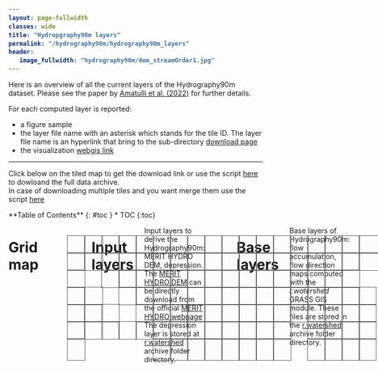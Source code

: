 ```yaml
---
layout: page-fullwidth
classes: wide
title: "Hydropgraphy90m layers"
permalink: "/hydrography90m/hydrography90m_layers"
header:
   image_fullwidth: "hydrography90m/dem_streamOrder1.jpg"
---
```


Here is an overview of all the current layers of the Hydrography90m dataset.
Please see the paper by [Amatulli et al. (2022)](https://essd.copernicus.org/preprints/essd-2022-9) for further details.  

For each computed layer is reported:
* a figure sample
* the layer file name with an asterisk which stands for the tile ID. The layer file name is an hyperlink that bring to the sub-directory [download page](https://public.igb-berlin.de/index.php/s/agciopgzXjWswF4)
* the visualization [webgis link](https://geo.igb-berlin.de/maps/351/view)

---

Click below on the tiled map to get the download link or use the script [here](/hydrography.org/hydrography90m/hydrography90m_download_script) to dowloand the full data archive.  
In case of downloading multiple tiles and you want merge them use the script [here](hydrography.org/hydrography90m/hydrography90m_mergetile_script) 

<style>
	table, th, td {border: 0px solid black; background-color: white;}

	.tileDownloadBoundsTitle {
		padding-bottom: 5px;
	}
	.mapTileDownloadContainer {
		width: 685px;
		height: 267px;
		display: block;
		position: relative;
	}
	.mapTileDownloadBaseLayer {
		position: absolute;
		left:0;
		right:0;
	}
.tile {
  width:34px;
  height:34px;
  border:1px solid #606060;
  display:block;
  position:absolute;
  background-color: rgba(128,128,128,0.01);
}

.tile:hover {
  border:2px solid red;
  z-index:2;
  background-color: rgba(128,128,128,0.01);
}

.tile.selected {
  border:1px solid red;
  opacity: 0.6;
  z-index:2;
  background-color: red;
}

#tilepaths a {
  font-family: monospace;
  font-size: 10px;
}

#tilepaths a:link {
  text-decoration: none;
}

#tilepaths a:visited {
  text-decoration: none;
}

#tilepaths a:hover {
  text-decoration: underline;
}

#tilepaths a:active {
  text-decoration: underline;
}

code {
  font-weight: bold;
}

</style>

<script src="../../pages/hydrography90m/jquery-3.6.0.js" type="text/javascript"></script>

<script>	
	function set_paths(h,v) {
		h = String("00" + h).slice(-2);
		v = String("00" + v).slice(-2);
		
		tile_code = 
		`<div>
			<p><br><b>
			&nbsp&nbsp&nbsp&nbsp&nbsp
			Tile code: h${h}v${v}</b></p>
		</div>`;
		$("#dynamic_tile_code").html(tile_code);

		depression_link =
		`<div>
			<a href="https://public.igb-berlin.de/index.php/s/agciopgzXjWswF4/download?path=%2Fr.watershed%2Fdepression_tiles20d&files=depression_h${h}v${v}.tif">
				https://public.igb-berlin.de/index.php/s/agciopgzXjWswF4/download?path=%2Fr.watershed%2Fdepression_tiles20d&files=depression_h${h}v${v}.tif</a><br>
		</div>`;
		$("#dynamic_depression_link").html(depression_link);

		flow_accumulation_link = 
		`<div>
			<a href="https://public.igb-berlin.de/index.php/s/agciopgzXjWswF4/download?path=%2Fr.watershed%2Faccumulation_tiles20d&files=accumulation_h${h}v${v}.tif">
				https://public.igb-berlin.de/index.php/s/agciopgzXjWswF4/download?path=%2Fr.watershed%2Faccumulation_tiles20d&files=accumulation_h${h}v${v}.tif</a><br>
		</div>`;
		$("#dynamic_accumulation").html(flow_accumulation_link);
		
		flow_direction_link =
		`<div>
			<a href="https://public.igb-berlin.de/index.php/s/agciopgzXjWswF4/download?path=%2Fr.watershed%2Fdirection_tiles20d&files=direction_h${h}v${v}.tif">
				https://public.igb-berlin.de/index.php/s/agciopgzXjWswF4/download?path=%2Fr.watershed%2Fdirection_tiles20d&files=direction_h${h}v${v}.tif</a><br>
		</div>`;
		$("#dynamic_direction").html(flow_direction_link);

drainage_basin_link =
		`<div>
			<a href="https://public.igb-berlin.de/index.php/s/agciopgzXjWswF4/download?path=%2Fr.watershed%2Fbasin_tiles20d&files=basin_h${h}v${v}.tif">
				https://public.igb-berlin.de/index.php/s/agciopgzXjWswF4/download?path=%2Fr.watershed%2Fbasin_tiles20d&files=basin_h${h}v${v}.tif</a><br><br>
			<a href="https://public.igb-berlin.de/index.php/s/agciopgzXjWswF4/download?path=%2Fr.watershed%2Fbasin_tiles20d&files=basin_h${h}v${v}.gpkg">
				https://public.igb-berlin.de/index.php/s/agciopgzXjWswF4/download?path=%2Fr.watershed%2Fbasin_tiles20d&files=basin_h${h}v${v}.gpkg</a><br>
		</div>`;
		$("#dynamic_basin").html(drainage_basin_link);

		stream_segment_link =
		`<div>
			<a href="https://public.igb-berlin.de/index.php/s/agciopgzXjWswF4/download?path=%2Fr.watershed%2Fsegment_tiles20d&files=segment_h${h}v${v}.tif">
				https://public.igb-berlin.de/index.php/s/agciopgzXjWswF4/download?path=%2Fr.watershed%2Fsegment_tiles20d&files=segment_h${h}v${v}.tif
				</a><br>
		</div>`;
		$("#dynamic_stream_seg").html(stream_segment_link);

		sub_catch_link =
		`<div>
			<a href="https://public.igb-berlin.de/index.php/s/agciopgzXjWswF4/download?path=%2Fr.watershed%2Fsub_catchment_tiles20d&files=sub_catchment_h${h}v${v}.tif">https://public.igb-berlin.de/index.php/s/agciopgzXjWswF4/download?path=%2Fr.watershed%2Fsub_catchment_tiles20d&files=sub_catchment_h${h}v${v}.tif</a><br><br>
			<a href="https://public.igb-berlin.de/index.php/s/agciopgzXjWswF4/download?path=%2Fr.watershed%2Fsub_catchment_tiles20d&files=sub_catchment_h${h}v${v}.gpkg">https://public.igb-berlin.de/index.php/s/agciopgzXjWswF4/download?path=%2Fr.watershed%2Fsub_catchment_tiles20d&files=sub_catchment_h${h}v${v}.gpkg</a><br>
		</div>`;
		$("#dynamic_sub_catch").html(sub_catch_link);
	
		outlet_link =
		`<div>
			<a href="https://public.igb-berlin.de/index.php/s/agciopgzXjWswF4/download?path=%2Fr.watershed%2Foutlet_tiles20d&files=outlet_h${h}v${v}.tif">
				https://public.igb-berlin.de/index.php/s/agciopgzXjWswF4/download?path=%2Fr.watershed%2Foutlet_tiles20d&files=outlet_h${h}v${v}.tif</a><br><br>
			<a href="https://public.igb-berlin.de/index.php/s/agciopgzXjWswF4/download?path=%2Fr.watershed%2Foutlet_tiles20d&files=outlet_h${h}v${v}.gpkg">
				https://public.igb-berlin.de/index.php/s/agciopgzXjWswF4/download?path=%2Fr.watershed%2Foutlet_tiles20d&files=outlet_h${h}v${v}.gpkg</a><br>
		</div>`;
		$("#dynamic_outlet").html(outlet_link);

		slope_curv_max_dw_cel_link =
		`<div>
			<a href="https://public.igb-berlin.de/index.php/s/agciopgzXjWswF4/download?path=%2Fr.stream.slope%2Fslope_curv_max_dw_cel_tiles20d&files=slope_curv_max_dw_cel_h${h}v${v}.tif">
				https://public.igb-berlin.de/index.php/s/agciopgzXjWswF4/download?path=%2Fr.stream.slope%2Fslope_curv_max_dw_cel_tiles20d&files=slope_curv_max_dw_cel_h${h}v${v}.tif</a><br>
		</div>`;
		$("#dynamic_slope_curv_max_dw_cel").html(slope_curv_max_dw_cel_link);

		slope_curv_min_dw_cel_link =
		`<div>
			<a href="https://public.igb-berlin.de/index.php/s/agciopgzXjWswF4/download?path=%2Fr.stream.slope%2Fslope_curv_min_dw_cel_tiles20d&files=slope_curv_min_dw_cel_h${h}v${v}.tif">
				https://public.igb-berlin.de/index.php/s/agciopgzXjWswF4/download?path=%2Fr.stream.slope%2Fslope_curv_min_dw_cel_tiles20d&files=slope_curv_min_dw_cel_h${h}v${v}.tif</a><br>
		</div>`;
		$("#dynamic_slope_curv_min_dw_cel_link").html(slope_curv_min_dw_cel_link);

		slope_elv_dw_cel_link =
		`<div>
			<a href="https://public.igb-berlin.de/index.php/s/agciopgzXjWswF4/download?path=%2Fr.stream.slope%2Fslope_elv_dw_cel_tiles20d&files=slope_elv_dw_cel_h${h}v${v}.tif">
				https://public.igb-berlin.de/index.php/s/agciopgzXjWswF4/download?path=%2Fr.stream.slope%2Fslope_elv_dw_cel_tiles20d&files=slope_elv_dw_cel_h${h}v${v}.tif</a><br>
		</div>`;
		$("#dynamic_slope_elv_dw_cel_link").html(slope_elv_dw_cel_link);

		slope_grad_dw_cel_link =
		`<div>
			<a href="https://public.igb-berlin.de/index.php/s/agciopgzXjWswF4/download?path=%2Fr.stream.slope%2Fslope_grad_dw_cel_tiles20d&files=slope_grad_dw_cel_h${h}v${v}.tif">
				https://public.igb-berlin.de/index.php/s/agciopgzXjWswF4/download?path=%2Fr.stream.slope%2Fslope_grad_dw_cel_tiles20d&files=slope_grad_dw_cel_h${h}v${v}.tif</a><br>
		</div>`;
		$("#dynamic_slope_grad_dw_cel_link").html(slope_grad_dw_cel_link);

    	stream_dist_up_near_link =
		`<div>
			<a href="https://public.igb-berlin.de/index.php/s/agciopgzXjWswF4/download?path=%2Fr.stream.distance%2Fstream_dist_up_near_tiles20d&files=stream_dist_up_near_h${h}v${v}.tif">
				https://public.igb-berlin.de/index.php/s/agciopgzXjWswF4/download?path=%2Fr.stream.distance%2Fstream_dist_up_near_tiles20d&files=stream_dist_up_near_h${h}v${v}.tif</a><br>
		</div>`;
		$("#dynamic_stream_dist_up_near_link").html(stream_dist_up_near_link);

stream_dist_up_farth_link =
		`<div>
			<a href="https://public.igb-berlin.de/index.php/s/agciopgzXjWswF4/download?path=%2Fr.stream.distance%2Fstream_dist_up_farth_tiles20d&files=stream_dist_up_farth_h${h}v${v}.tif">
				https://public.igb-berlin.de/index.php/s/agciopgzXjWswF4/download?path=%2Fr.stream.distance%2Fstream_dist_up_farth_tiles20d&files=stream_dist_up_farth_h${h}v${v}.tif</a><br>
		</div>`;
		$("#dynamic_stream_dist_up_farth_link").html(stream_dist_up_farth_link);

stream_dist_dw_near_link = 
		`<div>
			<a href="https://public.igb-berlin.de/index.php/s/agciopgzXjWswF4/download?path=%2Fr.stream.distance%2Fstream_dist_dw_near_tiles20d&files=stream_dist_dw_near_h${h}v${v}.tif">
				https://public.igb-berlin.de/index.php/s/agciopgzXjWswF4/download?path=%2Fr.stream.distance%2Fstream_dist_dw_near_tiles20d&files=stream_dist_dw_near_h${h}v${v}.tif</a><br>
		</div>`;
		$("#dynamic_stream_dist_dw_near_link").html(stream_dist_dw_near_link);


outlet_dist_dw_basin_link = 
		`<div>
			<a href="https://public.igb-berlin.de/index.php/s/agciopgzXjWswF4/download?path=%2Fr.stream.distance%2Foutlet_dist_dw_basin_tiles20d&files=outlet_dist_dw_basin_h${h}v${v}.tif">
				https://public.igb-berlin.de/index.php/s/agciopgzXjWswF4/download?path=%2Fr.stream.distance%2Foutlet_dist_dw_basin_tiles20d&files=outlet_dist_dw_basin_h${h}v${v}.tif</a><br>
		</div>`;
		$("#dynamic_outlet_dist_dw_basin_link").html(outlet_dist_dw_basin_link);

		outlet_dist_dw_scatch_link = 
		`<div>
			<a href="https://public.igb-berlin.de/index.php/s/agciopgzXjWswF4/download?path=%2Fr.stream.distance%2Foutlet_dist_dw_scatch_tiles20d&files=outlet_dist_dw_scatch_h${h}v${v}.tif">
				https://public.igb-berlin.de/index.php/s/agciopgzXjWswF4/download?path=%2Fr.stream.distance%2Foutlet_dist_dw_scatch_tiles20d&files=outlet_dist_dw_scatch_h${h}v${v}.tif</a><br>
		</div>`;
		$("#dynamic_outlet_dist_dw_scatch_link").html(outlet_dist_dw_scatch_link);

		stream_dist_proximity_link = 
		`<div>
			<a href="https://public.igb-berlin.de/index.php/s/agciopgzXjWswF4/download?path=%2Fr.stream.distance%2Fstream_dist_proximity_tiles20d&files=stream_dist_proximity_h${h}v${v}.tif">
				https://public.igb-berlin.de/index.php/s/agciopgzXjWswF4/download?path=%2Fr.stream.distance%2Fstream_dist_proximity_tiles20d&files=stream_dist_proximity_h${h}v${v}.tif</a><br>
		</div>`;
		$("#dynamic_stream_dist_proximity_link").html(stream_dist_proximity_link);

		stream_diff_up_near_link = 
		`<div>
			<a href="https://public.igb-berlin.de/index.php/s/agciopgzXjWswF4/download?path=%2Fr.stream.distance%2Fstream_diff_up_near_tiles20d&files=stream_diff_up_near_h${h}v${v}.tif">
				https://public.igb-berlin.de/index.php/s/agciopgzXjWswF4/download?path=%2Fr.stream.distance%2Fstream_diff_up_near_tiles20d&files=stream_diff_up_near_h${h}v${v}.tif</a><br>
		</div>`;
		$("#dynamic_stream_diff_up_near_link").html(stream_diff_up_near_link);

		stream_diff_up_farth_link = 
		`<div>
			<a href="https://public.igb-berlin.de/index.php/s/agciopgzXjWswF4/download?path=%2Fr.stream.distance%2Fstream_diff_up_farth_tiles20d&files=stream_diff_up_farth_h${h}v${v}.tif">
				https://public.igb-berlin.de/index.php/s/agciopgzXjWswF4/download?path=%2Fr.stream.distance%2Fstream_diff_up_farth_tiles20d&files=stream_diff_up_farth_h${h}v${v}.tif</a><br>
		</div>`;
		$("#dynamic_stream_diff_up_farth_link").html(stream_diff_up_farth_link);

		stream_diff_dw_near_link = 
		`<div>
			<a href="https://public.igb-berlin.de/index.php/s/agciopgzXjWswF4/download?path=%2Fr.stream.distance%2Fstream_diff_dw_near_tiles20d&files=stream_diff_dw_near_h${h}v${v}.tif">
				https://public.igb-berlin.de/index.php/s/agciopgzXjWswF4/download?path=%2Fr.stream.distance%2Fstream_diff_dw_near_tiles20d&files=stream_diff_dw_near_h${h}v${v}.tif</a><br>
		</div>`;
		$("#dynamic_stream_diff_dw_near_link").html(stream_diff_dw_near_link);

		outlet_diff_dw_basin_link = 
		`<div>
			<a href="https://public.igb-berlin.de/index.php/s/agciopgzXjWswF4/download?path=%2Fr.stream.distance%2Foutlet_diff_dw_basin_tiles20d&files=outlet_diff_dw_basin_h${h}v${v}.tif">
				https://public.igb-berlin.de/index.php/s/agciopgzXjWswF4/download?path=%2Fr.stream.distance%2Foutlet_diff_dw_basin_tiles20d&files=outlet_diff_dw_basin_h${h}v${v}.tif</a><br>
		</div>`;
		$("#dynamic_outlet_diff_dw_basin_link").html(outlet_diff_dw_basin_link);

		outlet_diff_dw_scatch_link = 
		`<div>
			<a href="https://public.igb-berlin.de/index.php/s/agciopgzXjWswF4/download?path=%2Fr.stream.distance%2Foutlet_diff_dw_scatch_tiles20d&files=outlet_diff_dw_scatch_h${h}v${v}.tif">
				https://public.igb-berlin.de/index.php/s/agciopgzXjWswF4/download?path=%2Fr.stream.distance%2Foutlet_diff_dw_scatch_tiles20d&files=outlet_diff_dw_scatch_h${h}v${v}.tif</a><br>
		</div>`;
		$("#dynamic_outlet_diff_dw_scatch_link").html(outlet_diff_dw_scatch_link);

		channel_grad_dw_seg_link = 
		`<div>
			<a href="https://public.igb-berlin.de/index.php/s/agciopgzXjWswF4/download?path=%2Fr.stream.channel%2Fchannel_grad_dw_seg_tiles20d&files=channel_grad_dw_seg_h${h}v${v}.tif">
				https://public.igb-berlin.de/index.php/s/agciopgzXjWswF4/download?path=%2Fr.stream.channel%2Fchannel_grad_dw_seg_tiles20d&files=channel_grad_dw_seg_h${h}v${v}.tif</a><br>
		</div>`;
		$("#dynamic_channel_grad_dw_seg_link").html(channel_grad_dw_seg_link);

		channel_grad_up_seg_link = 
		`<div>
			<a href="https://public.igb-berlin.de/index.php/s/agciopgzXjWswF4/download?path=%2Fr.stream.channel%2Fchannel_grad_up_seg_tiles20d&files=channel_grad_up_seg_h${h}v${v}.tif">
				https://public.igb-berlin.de/index.php/s/agciopgzXjWswF4/download?path=%2Fr.stream.channel%2Fchannel_grad_up_seg_tiles20d&files=channel_grad_up_seg_h${h}v${v}.tif</a><br>
		</div>`;
		$("#dynamic_channel_grad_up_seg_link").html(channel_grad_up_seg_link);

		channel_grad_up_cel_link = 
		`<div>
			<a href="https://public.igb-berlin.de/index.php/s/agciopgzXjWswF4/download?path=%2Fr.stream.channel%2Fchannel_grad_up_cel_tiles20d&files=channel_grad_up_cel_h00v00.tif">
				https://public.igb-berlin.de/index.php/s/agciopgzXjWswF4/download?path=%2Fr.stream.channel%2Fchannel_grad_up_cel_tiles20d&files=channel_grad_up_cel_h${h}v${v}.tif</a><br>
		</div>`;
		$("#dynamic_channel_grad_up_cel_link").html(channel_grad_up_cel_link);

		channel_curv_cel_link = 
		`<div>
			<a href="https://public.igb-berlin.de/index.php/s/agciopgzXjWswF4/download?path=%2Fr.stream.channel%2Fchannel_curv_cel_tiles20d&files=channel_curv_cel_h${h}v${v}.tif">
				https://public.igb-berlin.de/index.php/s/agciopgzXjWswF4/download?path=%2Fr.stream.channel%2Fchannel_curv_cel_tiles20d&files=channel_curv_cel_h${h}v${v}.tif</a><br>
		</div>`;
		$("#dynamic_channel_curv_cel_link").html(channel_curv_cel_link);

		channel_elv_dw_seg_link = 
		`<div>
			<a href="https://public.igb-berlin.de/index.php/s/agciopgzXjWswF4/download?path=%2Fr.stream.channel%2Fchannel_elv_dw_seg_tiles20d&files=channel_elv_dw_seg_h${h}v${v}.tif">
				https://public.igb-berlin.de/index.php/s/agciopgzXjWswF4/download?path=%2Fr.stream.channel%2Fchannel_elv_dw_seg_tiles20d&files=channel_elv_dw_seg_h${h}v${v}.tif</a><br>
		</div>`;
		$("#dynamic_channel_elv_dw_seg_link").html(channel_elv_dw_seg_link);

		channel_elv_up_seg_link = 
		`<div>
			<a href="https://public.igb-berlin.de/index.php/s/agciopgzXjWswF4/download?path=%2Fr.stream.channel%2Fchannel_elv_up_seg_tiles20d&files=channel_elv_up_seg_h${h}v${v}.tif">
				https://public.igb-berlin.de/index.php/s/agciopgzXjWswF4/download?path=%2Fr.stream.channel%2Fchannel_elv_up_seg_tiles20d&files=channel_elv_up_seg_h${h}v${v}.tif</a><br>
		</div>`;
		$("#dynamic_channel_elv_up_seg_link").html(channel_elv_up_seg_link);

		channel_elv_up_cel_link = 
		`<div>
			<a href="https://public.igb-berlin.de/index.php/s/agciopgzXjWswF4/download?path=%2Fr.stream.channel%2Fchannel_elv_up_cel_tiles20d&files=channel_elv_up_cel_h${h}v${v}.tif">
				https://public.igb-berlin.de/index.php/s/agciopgzXjWswF4/download?path=%2Fr.stream.channel%2Fchannel_elv_up_cel_tiles20d&files=channel_elv_up_cel_h${h}v${v}.tif</a><br>
		</div>`;
		$("#dynamic_channel_elv_up_cel_link").html(channel_elv_up_cel_link);

		channel_elv_dw_cel_link = 
		`<div>
			<a href="https://public.igb-berlin.de/index.php/s/agciopgzXjWswF4/download?path=%2Fr.stream.channel%2Fchannel_elv_dw_cel_tiles20d&files=channel_elv_dw_cel_h${h}v${v}.tif">
				https://public.igb-berlin.de/index.php/s/agciopgzXjWswF4/download?path=%2Fr.stream.channel%2Fchannel_elv_dw_cel_tiles20d&files=channel_elv_dw_cel_h${h}v${v}.tif</a><br>
		</div>`;
		$("#dynamic_channel_elv_dw_cel_link").html(channel_elv_dw_cel_link);

		channel_dist_dw_seg_link = 
		`<div>
			<a href="https://public.igb-berlin.de/index.php/s/agciopgzXjWswF4/download?path=%2Fr.stream.channel%2Fchannel_dist_dw_seg_tiles20d&files=channel_dist_dw_seg_h${h}v${v}.tif">
				https://public.igb-berlin.de/index.php/s/agciopgzXjWswF4/download?path=%2Fr.stream.channel%2Fchannel_dist_dw_seg_tiles20d&files=channel_dist_dw_seg_h${h}v${v}.tif</a><br>
		</div>`;
		$("#dynamic_channel_dist_dw_seg_link").html(channel_dist_dw_seg_link);

		channel_dist_up_seg_link = 
		`<div>
			<a href="https://public.igb-berlin.de/index.php/s/agciopgzXjWswF4/download?path=%2Fr.stream.channel%2Fchannel_dist_up_seg_tiles20d&files=channel_dist_up_seg_h${h}v${v}.tif">
				https://public.igb-berlin.de/index.php/s/agciopgzXjWswF4/download?path=%2Fr.stream.channel%2Fchannel_dist_up_seg_tiles20d&files=channel_dist_up_seg_h${h}v${v}.tif</a><br>
		</div>`;
		$("#dynamic_channel_dist_up_seg_link").html(channel_dist_up_seg_link);

		channel_dist_up_cel_link = 
		`<div>
			<a href="https://public.igb-berlin.de/index.php/s/agciopgzXjWswF4/download?path=%2Fr.stream.channel%2Fchannel_dist_up_cel_tiles20d&files=channel_dist_up_cel_h${h}v${v}.tif">
				https://public.igb-berlin.de/index.php/s/agciopgzXjWswF4/download?path=%2Fr.stream.channel%2Fchannel_dist_up_cel_tiles20d&files=channel_dist_up_cel_h${h}v${v}.tif</a><br>
		</div>`;
		$("#dynamic_channel_dist_up_cel_link").html(channel_dist_up_cel_link);

		order_strahler_link = 
		`<div>
			<a href="https://public.igb-berlin.de/index.php/s/agciopgzXjWswF4/download?path=%2Fr.stream.order%2Forder_strahler_tiles20d&files=order_strahler_h${h}v${v}.tif">
				https://public.igb-berlin.de/index.php/s/agciopgzXjWswF4/download?path=%2Fr.stream.order%2Forder_strahler_tiles20d&files=order_strahler_h${h}v${v}.tif</a><br>
		</div>`;
		$("#dynamic_order_strahler_link").html(order_strahler_link);

		order_shreve_link = 
		`<div>
			<a href="https://public.igb-berlin.de/index.php/s/agciopgzXjWswF4/download?path=%2Fr.stream.order%2Forder_shreve_tiles20d&files=order_shreve_h${h}v${v}.tif">
				https://public.igb-berlin.de/index.php/s/agciopgzXjWswF4/download?path=%2Fr.stream.order%2Forder_shreve_tiles20d&files=order_shreve_h${h}v${v}.tif</a><br>
		</div>`;
		$("#dynamic_order_shreve_link").html(order_shreve_link);

		order_horton_link = 
		`<div>
			<a href="https://public.igb-berlin.de/index.php/s/agciopgzXjWswF4/download?path=%2Fr.stream.order%2Forder_horton_tiles20d&files=order_horton_h${h}v${v}.tif">
				https://public.igb-berlin.de/index.php/s/agciopgzXjWswF4/download?path=%2Fr.stream.order%2Forder_horton_tiles20d&files=order_horton_h${h}v${v}.tif</a><br>
		</div>`;
		$("#dynamic_order_horton_link").html(order_horton_link);

		order_hack_link = 
		`<div>
			<a href="https://public.igb-berlin.de/index.php/s/agciopgzXjWswF4/download?path=%2Fr.stream.order%2Forder_hack_tiles20d&files=order_hack_h${h}v${v}.tif">
				https://public.igb-berlin.de/index.php/s/agciopgzXjWswF4/download?path=%2Fr.stream.order%2Forder_hack_tiles20d&files=order_hack_h${h}v${v}.tif</a><br>
		</div>`;
		$("#dynamic_order_hack_link").html(order_hack_link);

		order_topo_link = 
		`<div>
			<a href="https://public.igb-berlin.de/index.php/s/agciopgzXjWswF4/download?path=%2Fr.stream.order%2Forder_topo_tiles20d&files=order_topo_h${h}v${v}.tif">
				https://public.igb-berlin.de/index.php/s/agciopgzXjWswF4/download?path=%2Fr.stream.order%2Forder_topo_tiles20d&files=order_topo_h${h}v${v}.tif</a><br>
		</div>`;
		$("#dynamic_order_topo_link").html(order_topo_link);

		order_vect_point_link = 
		`<div>
			<a href="https://public.igb-berlin.de/index.php/s/agciopgzXjWswF4/download?path=%2Fr.stream.order%2Forder_vect_tiles20d&files=order_vect_h${h}v${v}.gpkg">
				https://public.igb-berlin.de/index.php/s/agciopgzXjWswF4/download?path=%2Fr.stream.order%2Forder_vect_tiles20d&files=order_vect_h${h}v${v}.gpkg</a><br><br>
			<a href="https://public.igb-berlin.de/index.php/s/agciopgzXjWswF4/download?path=%2Fr.stream.order%2Forder_vect_tiles20d&files=order_vect_h${h}v${v}.gpkg">
				https://public.igb-berlin.de/index.php/s/agciopgzXjWswF4/download?path=%2Fr.stream.order%2Forder_vect_tiles20d&files=order_vect_h${h}v${v}.gpkg</a><br>
		</div>`;
		$("#dynamic_order_vect_point_link").html(order_vect_point_link);

		spi_link = 
		`<div>
			<a href="https://public.igb-berlin.de/index.php/s/agciopgzXjWswF4/download?path=%2Fflow.index%2Fspi_tiles20d&files=spi_h${h}v${v}.tif">
				https://public.igb-berlin.de/index.php/s/agciopgzXjWswF4/download?path=%2Fflow.index%2Fspi_tiles20d&files=spi_h${h}v${v}.tif</a><br>
		</div>`;
		$("#dynamic_spi_link").html(spi_link);

		sti_link = 
		`<div>
			<a href="https://public.igb-berlin.de/index.php/s/agciopgzXjWswF4/download?path=%2Fflow.index%2Fsti_tiles20d&files=sti_h${h}v${v}.tif">
				https://public.igb-berlin.de/index.php/s/agciopgzXjWswF4/download?path=%2Fflow.index%2Fsti_tiles20d&files=sti_h${h}v${v}.tif</a><br>
		</div>`;
		$("#dynamic_sti_link").html(sti_link);

		cti_link = 
		`<div>
			<a href="https://public.igb-berlin.de/index.php/s/agciopgzXjWswF4/download?path=%2Fflow.index%2Fcti_tiles20d&files=cti_h${h}v${v}.tif">
				https://public.igb-berlin.de/index.php/s/agciopgzXjWswF4/download?path=%2Fflow.index%2Fcti_tiles20d&files=cti_h${h}v${v}.tif</a><br>
		</div>`;
		$("#dynamic_cti_link").html(cti_link);


	};

	$(function() {
		$(".tile").on("click", function() {
			$(".tile").removeClass("selected");
			$(this).addClass("selected");
		});
	});
</script>


<div class="row">
<div class="medium-4 medium-push-9 columns" markdown="1">
<div class="panel radius" markdown="1">
**Table of Contents**
{: #toc }
*  TOC
{:toc}
</div>
</div><!-- /.medium-4.columns -->

<div class="medium-8 medium-pull-4 columns" markdown="1">


# Grid map

<div class="mapTileDownloadContainer">
	<div class="mapTileDownloadBaseLayer"><img width="750" height="300" src="../../images/hydrography90m/basins_noTiles.png" /></div>
	<!-- Row 0 -->
	<div class="tile" style="left:36px;top:32px" title="h00v00" onclick="set_paths(00,00)"></div>
	<div class="tile" style="left:70px;top:32px;width:35px" title="h02v00" onclick="set_paths(02,00)"></div>
	<div class="tile" style="left:104px;top:32px" title="h04v00" onclick="set_paths(04,00)"></div>
	<div class="tile" style="left:138px;top:32px" title="h06v00" onclick="set_paths(06,00)"></div>
	<div class="tile" style="left:172px;top:32px" title="h08v00" onclick="set_paths(08,00)"></div>
	<div class="tile" style="left:206px;top:32px" title="h10v00" onclick="set_paths(10,00)"></div>
	<div class="tile" style="left:240px;top:32px" title="h12v00" onclick="set_paths(12,00)"></div>	
	<div class="tile" style="left:274px;top:32px" title="h14v00" onclick="set_paths(14,00)"></div>	
	<div class="tile" style="left:308px;top:32px" title="h16v00" onclick="set_paths(16,00)"></div>
	<div class="tile" style="left:342px;top:32px" title="h18v00" onclick="set_paths(18,00)"></div>
	<div class="tile" style="left:376px;top:32px" title="h20v00" onclick="set_paths(20,00)"></div>
	<div class="tile" style="left:410px;top:32px" title="h22v00" onclick="set_paths(22,00)"></div>
	<div class="tile" style="left:444px;top:32px" title="h24v00" onclick="set_paths(24,00)"></div>
	<div class="tile" style="left:478px;top:32px" title="h26v00" onclick="set_paths(26,00)"></div>
	<div class="tile" style="left:512px;top:32px" title="h28v00" onclick="set_paths(28,00)"></div>
	<div class="tile" style="left:546px;top:32px" title="h30v00" onclick="set_paths(30,00)"></div>
	<div class="tile" style="left:580px;top:32px" title="h32v00" onclick="set_paths(32,00)"></div>
	<div class="tile" style="left:614px;top:32px;width:49px" title="h34v00" onclick="set_paths(34,00)"></div>
	<!-- Row 1 -->
	<div class="tile" style="left:36px;top:66px" title="h00v02" onclick="set_paths(00,02)"></div>
	<div class="tile" style="left:70px;top:66px;width:35px" title="h02v02" onclick="set_paths(02,02)"></div>
	<div class="tile" style="left:104px;top:66px" title="h04v02" onclick="set_paths(04,02)"></div>
	<div class="tile" style="left:138px;top:66px" title="h06v02" onclick="set_paths(06,02)"></div>
	<div class="tile" style="left:172px;top:66px" title="h08v02" onclick="set_paths(08,02)"></div>
	<div class="tile" style="left:206px;top:66px" title="h10v02" onclick="set_paths(10,02)"></div>
	<div class="tile" style="left:240px;top:66px" title="h12v02" onclick="set_paths(12,02)"></div>	
	<div class="tile" style="left:274px;top:66px" title="h14v02" onclick="set_paths(14,02)"></div>	
	<div class="tile" style="left:308px;top:66px" title="h16v02" onclick="set_paths(16,02)"></div>
	<div class="tile" style="left:342px;top:66px" title="h18v02" onclick="set_paths(18,02)"></div>
	<div class="tile" style="left:376px;top:66px" title="h20v02" onclick="set_paths(20,02)"></div>
	<div class="tile" style="left:410px;top:66px" title="h22v02" onclick="set_paths(22,02)"></div>
	<div class="tile" style="left:444px;top:66px" title="h24v02" onclick="set_paths(24,02)"></div>
	<div class="tile" style="left:478px;top:66px" title="h26v02" onclick="set_paths(26,02)"></div>
	<div class="tile" style="left:512px;top:66px" title="h28v02" onclick="set_paths(28,02)"></div>
	<div class="tile" style="left:546px;top:66px" title="h30v02" onclick="set_paths(30,02)"></div>
	<div class="tile" style="left:580px;top:66px" title="h32v02" onclick="set_paths(32,02)"></div>
	<div class="tile" style="left:614px;top:66px;width:49px" title="h34v02" onclick="set_paths(34,02)"></div>
	<!-- Row 2 -->
	<div class="tile" style="left:36px;top:100px" title="h00v04" onclick="set_paths(00,04)"></div>
	<div class="tile" style="left:104px;top:100px" title="h04v04" onclick="set_paths(04,04)"></div>
	<div class="tile" style="left:138px;top:100px" title="h06v04" onclick="set_paths(06,04)"></div>
	<div class="tile" style="left:172px;top:100px" title="h08v04" onclick="set_paths(08,04)"></div>
	<div class="tile" style="left:206px;top:100px" title="h10v04" onclick="set_paths(10,04)"></div>
	<div class="tile" style="left:240px;top:100px" title="h12v04" onclick="set_paths(12,04)"></div>	
	<div class="tile" style="left:274px;top:100px" title="h14v04" onclick="set_paths(14,04)"></div>	
	<div class="tile" style="left:308px;top:100px" title="h16v04" onclick="set_paths(16,04)"></div>
	<div class="tile" style="left:342px;top:100px" title="h18v04" onclick="set_paths(18,04)"></div>
	<div class="tile" style="left:376px;top:100px" title="h20v04" onclick="set_paths(20,04)"></div>
	<div class="tile" style="left:410px;top:100px" title="h22v04" onclick="set_paths(22,04)"></div>
	<div class="tile" style="left:444px;top:100px" title="h24v04" onclick="set_paths(24,04)"></div>
	<div class="tile" style="left:478px;top:100px" title="h26v04" onclick="set_paths(26,04)"></div>
	<div class="tile" style="left:512px;top:100px" title="h28v04" onclick="set_paths(28,04)"></div>
	<div class="tile" style="left:546px;top:100px" title="h30v04E" onclick="set_paths(30,04)"></div>
	<div class="tile" style="left:580px;top:100px" title="h32v04" onclick="set_paths(32,04)"></div>
	<!-- Row 3 -->
	<div class="tile" style="left:36px;top:134px" title="h00v06" onclick="set_paths(00,06)"></div>
	<div class="tile" style="left:70px;top:134px;width:35px" title="h02v06" onclick="set_paths(02,06)"></div>
	<div class="tile" style="left:138px;top:134px" title="h06v06" onclick="set_paths(06,06)"></div>
	<div class="tile" style="left:172px;top:134px" title="h08v06" onclick="set_paths(08,06)"></div>
	<div class="tile" style="left:206px;top:134px" title="h10v06" onclick="set_paths(10,06)"></div>
	<div class="tile" style="left:240px;top:134px" title="h12v06" onclick="set_paths(12,06)"></div>	
	<div class="tile" style="left:274px;top:134px" title="h14v06" onclick="set_paths(14,06)"></div>	
	<div class="tile" style="left:308px;top:134px" title="h16v06" onclick="set_paths(16,06)"></div>
	<div class="tile" style="left:342px;top:134px" title="h18v06" onclick="set_paths(18,06)"></div>
	<div class="tile" style="left:376px;top:134px" title="h20v06" onclick="set_paths(20,06)"></div>
	<div class="tile" style="left:410px;top:134px" title="h22v06" onclick="set_paths(22,06)"></div>
	<div class="tile" style="left:444px;top:134px" title="h24v06" onclick="set_paths(24,06)"></div>
	<div class="tile" style="left:478px;top:134px" title="h26v06" onclick="set_paths(26,06)"></div>
	<div class="tile" style="left:512px;top:134px" title="h28v06" onclick="set_paths(28,06)"></div>
	<div class="tile" style="left:546px;top:134px" title="h30v06" onclick="set_paths(30,06)"></div>
	<div class="tile" style="left:580px;top:134px" title="h32v06" onclick="set_paths(32,06)"></div>
	<div class="tile" style="left:614px;top:134px;width:33px" title="h34v06" onclick="set_paths(34,06)"></div>
	<!-- Row 4 -->
	<div class="tile" style="left:36px;top:168px" title="h00v08" onclick="set_paths(00,08)"></div>
	<div class="tile" style="left:70px;top:168px;width:35px" title="h02v08" onclick="set_paths(02,08)"></div>
	<div class="tile" style="left:104px;top:168px" title="h04v08" onclick="set_paths(04,08)"></div>
	<div class="tile" style="left:172px;top:168px" title="h08v08" onclick="set_paths(08,08)"></div>
	<div class="tile" style="left:206px;top:168px" title="h10v08" onclick="set_paths(10,08)"></div>
	<div class="tile" style="left:240px;top:168px" title="h12v08" onclick="set_paths(12,08)"></div>	
	<div class="tile" style="left:274px;top:168px" title="h14v08" onclick="set_paths(14,08)"></div>	
	<div class="tile" style="left:308px;top:168px" title="h16v08" onclick="set_paths(16,08)"></div>
	<div class="tile" style="left:342px;top:168px" title="h18v08" onclick="set_paths(18,08)"></div>
	<div class="tile" style="left:376px;top:168px" title="h20v08" onclick="set_paths(20,08)"></div>
	<div class="tile" style="left:410px;top:168px" title="h22v08" onclick="set_paths(22,08)"></div>
	<div class="tile" style="left:444px;top:168px" title="h24v08" onclick="set_paths(24,08)"></div>
	<div class="tile" style="left:478px;top:168px" title="h26v08" onclick="set_paths(26,08)"></div>
	<div class="tile" style="left:512px;top:168px" title="h28v08" onclick="set_paths(28,08)"></div>
	<div class="tile" style="left:546px;top:168px" title="h30v08" onclick="set_paths(30,08)"></div>
	<div class="tile" style="left:580px;top:168px" title="h32v08" onclick="set_paths(32,08)"></div>
	<div class="tile" style="left:614px;top:168px;width:33px" title="h34v08" onclick="set_paths(34,08)"></div>
	<!-- Row 5 -->
	<div class="tile" style="left:36px;top:202px" title="h00v10" onclick="set_paths(00,10)"></div>
	<div class="tile" style="left:70px;top:202px;width:35px" title="h02v10" onclick="set_paths(02,10)"></div>
	<div class="tile" style="left:104px;top:202px" title="h04v10" onclick="set_paths(04,10)"></div>
	<div class="tile" style="left:138px;top:202px" title="h06v10" onclick="set_paths(06,10)"></div>
	<div class="tile" style="left:172px;top:202px" title="h08v10" onclick="set_paths(08,10)"></div>
	<div class="tile" style="left:206px;top:202px" title="h10v10" onclick="set_paths(10,10)"></div>
	<div class="tile" style="left:240px;top:202px" title="h12v10" onclick="set_paths(12,10)"></div>	
	<div class="tile" style="left:274px;top:202px" title="h14v10" onclick="set_paths(14,10)"></div>	
	<div class="tile" style="left:308px;top:202px" title="h16v10" onclick="set_paths(16,10)"></div>
	<div class="tile" style="left:342px;top:202px" title="h18v10" onclick="set_paths(18,10)"></div>
	<div class="tile" style="left:376px;top:202px" title="h20v10" onclick="set_paths(20,10)"></div>
	<div class="tile" style="left:410px;top:202px" title="h22v10" onclick="set_paths(22,10)"></div>
	<div class="tile" style="left:444px;top:202px" title="h24v10" onclick="set_paths(24,10)"></div>
	<div class="tile" style="left:512px;top:202px" title="h28v10" onclick="set_paths(28,10)"></div>
	<div class="tile" style="left:546px;top:202px" title="h30v10" onclick="set_paths(30,10)"></div>
	<div class="tile" style="left:580px;top:202px" title="h32v10" onclick="set_paths(32,10)"></div>
	<div class="tile" style="left:614px;top:202px;width:33px" title="h34v10" onclick="set_paths(34,10)"></div>
	<!-- Row 6 -->
	<div class="tile" style="left:36px;top:236px;height:42px" title="h00v12" onclick="set_paths(00,12)"></div>
	<div class="tile" style="left:206px;top:236px;height:42px" title="h10v12" onclick="set_paths(10,12)"></div>
	<div class="tile" style="left:240px;top:236px;height:42px" title="h12v12" onclick="set_paths(12,12)"></div>	
	<div class="tile" style="left:274px;top:236px;height:42px" title="h14v12" onclick="set_paths(14,12)"></div>	
	<div class="tile" style="left:308px;top:236px;height:42px" title="h16v12" onclick="set_paths(16,12)"></div>
	<div class="tile" style="left:342px;top:236px;height:42px" title="h18v12" onclick="set_paths(18,12)"></div>
	<div class="tile" style="left:376px;top:236px;height:42px" title="h20v12" onclick="set_paths(20,12)"></div>
	<div class="tile" style="left:410px;top:236px;height:42px" title="h22v12" onclick="set_paths(22,12)"></div>
	<div class="tile" style="left:444px;top:236px;height:42px" title="h24v12" onclick="set_paths(24,12)"></div>
	<div class="tile" style="left:512px;top:236px;height:42px" title="h28v12" onclick="set_paths(28,12)"></div>
	<div class="tile" style="left:546px;top:236px;height:42px" title="h30v12" onclick="set_paths(30,12)"></div>
	<div class="tile" style="left:580px;top:236px;height:42px" title="h32v12" onclick="set_paths(32,12)"></div>
	<div class="tile" style="left:614px;top:236px;width:33px;height:42px" title="h34v12" onclick="set_paths(34,02)"></div>
</div>


<div id="tilepaths"></div>

 <div id="dynamic_tile_code"></div>


----------------------------------------------------------------------------------------------

# Input layers
Input layers to derive the Hydrography90m: MERIT HYDRO DEM, depression.
The [MERIT HYDRO DEM](https://agupubs.onlinelibrary.wiley.com/doi/10.1029/2019WR024873) can be directly download from the official [MERIT HYDRO webpage](http://hydro.iis.u-tokyo.ac.jp/~yamadai/MERIT_Hydro/)
The depression layer is stored at [r.watershed](https://public.igb-berlin.de/index.php/s/agciopgzXjWswF4?path=%2Fr.watershed) archive folder directory.

<table style="width:100% background-image= none">
	<tr>
		<th colspan="2" style="font-size: 25px;">Elevation</th>
	</tr>
	<tr>
		<td rowspan="1">
			<img src="/hydrography.org/images/hydrography90m/layer_images/Fig6/elevation.png" alt="elv_*.tif" width="320" />
		</td>
		<td><br><br><br><br>
			<ul>
				<li><a href="http://hydro.iis.u-tokyo.ac.jp/~yamadai/MERIT_Hydro/" target="_blank"> elv_*.tif (raster)</a></li>
			</ul>
		</td>
	</tr>
	<tr>
		<th colspan="2" style="font-size: 25px;">Depression</th>
	</tr>
	<tr>
		<th>Depression areas not present in the study area.</th>
		<td><br><br>
			<ul>
			      <li><a href="https://public.igb-berlin.de/index.php/s/agciopgzXjWswF4?path=%2Fr.watershed%2Fdepression_tiles20d" target="_blank"> depression_*.tif (raster)</a></li>
			</ul>
		</td>
	</tr>
	<tr>
		<td colspan="2"><div id="dynamic_depression_link"></div></td>
	</tr>

</table>

------------------------------------------------------------------------------------------------------------------------------------------------------------------------

[//]: <> (Directory for: r.watershed)
# Base layers
Base layers of Hydrography90m: flow accumulation, flow direction maps computed with the *r.watershed* GRASS GIS module. 
These files are stored in the [r.watershed](https://public.igb-berlin.de/index.php/s/agciopgzXjWswF4?path=%2Fr.watershed) archive folder directory.
<br>


<table style="width:100% background-image= none">
	<tr>
		<th colspan="2" style="font-size: 25px;">Flow accumulation</th>
	</tr>
	<tr>
		<td rowspan="1">
			<img src="/hydrography.org/images/hydrography90m/layer_images/Fig6/flow-accumulation.png" alt="accumulation_*.tif" width="320" />
		</td>
		<td><br><br><br><br>
			<ul>
				<li><a href="https://public.igb-berlin.de/index.php/s/agciopgzXjWswF4?path=%2Fr.watershed%2Faccumulation_tiles20d" target="_blank"> accumulation_*.tif (raster)</a></li>
				<li><a href="https://geo.igb-berlin.de/maps/new?layer=geonode:hydrography90m_v1_accumulation_cog&view=True" target="_blank" > Raster layer visualization</a></li>
			</ul>
		</td>
	</tr>
	<tr>
		<td colspan="2"><div id="dynamic_accumulation"></div></td>
	</tr>
	<tr>
		<th colspan="2" style="font-size: 25px;">Flow direction</th>
	</tr>
	<tr>
		<td rowspan="1">
			<embed src="/hydrography.org/images/hydrography90m/layer_images/Fig6/flow-direction.png" alt="direction_*.tif" width="320"/>
		</td>
		<td><br><br><br><br>
			<ul>
				<li><a href="https://public.igb-berlin.de/index.php/s/agciopgzXjWswF4?path=%2Fr.watershed%2Fdirection_tiles20d" target="_blank"> direction_*.tif (raster)</a></li>
				<li><a href="https://geo.igb-berlin.de/maps/new?layer=geonode:hydrography90m_v1_direction_cog&view=True" target="_blank" > Raster layer visualization</a></li>
			</ul>
		</td>
	</tr>
	<tr>	
		<td colspan="2"><div id="dynamic_direction"></div></td>
	</tr>

</table>

------------------------------------------------------------------------------------------------------------------------------------------------------------------------

[//]: <> (Directory for: r.watershed)
# Network layers
Network layers of Hydrography90m: drainage basins, stream segments, subcatchments, outlets maps computed with the *r.stream.extract* GRASS GIS module. 
These files are stored in the [r.watershed](https://public.igb-berlin.de/index.php/s/agciopgzXjWswF4?path=%2Fr.watershed) archive folder directory.

<table style="width:100% background-image= none">
	<tr>
		<th colspan="2" style="font-size: 25px;">Drainage basin</th>
	</tr>
	<tr>
		<td rowspan="1">
			<img src="/hydrography.org/images/hydrography90m/layer_images/Fig6/drainage-basin.png" alt="Drainage basin" width="320"/>
		</td>
		<td><br><br><br><br>
			<ul>
				<li><a href="https://public.igb-berlin.de/index.php/s/agciopgzXjWswF4?path=%2Fr.watershed%2Fbasin_tiles20d" target="_blank">basin_*.tif (raster)</a></li>
				<li><a href="https://public.igb-berlin.de/index.php/s/agciopgzXjWswF4?path=%2Fr.watershed%2Fbasin_tiles20d" target="_blank">basin_*.gpkg (vector)</a></li>
				<li><a href="https://geo.igb-berlin.de/maps/new?layer=geonode:hydrography90m_v1_basin_cog&view=True" target="_blank" > Raster layer visualization</a></li>
			</ul>
		</td>
	</tr>
	<tr>	
		<td colspan="2"><div id="dynamic_basin"></div></td>
	</tr>
    <tr>
		<th colspan="2" style="font-size: 25px;">Stream segment</th>
	</tr>
	<tr>
		<td rowspan="1">
			<img src="/hydrography.org/images/hydrography90m/layer_images/Fig6/str-seg-outlet.png" alt="Stream segment" width="320"/>
		</td>
		<td><br><br><br><br>
			<ul>
				<li><a href="https://public.igb-berlin.de/index.php/s/agciopgzXjWswF4?path=%2Fr.watershed%2Fsegment_tiles20d" target="_blank"> segment_*.tif (raster)</a></li>
				<li><a href="https://geo.igb-berlin.de/maps/new?layer=geonode:hydrography90m_v1_segment_cog&view=True" target="_blank" > Raster layer visualization</a></li>
			</ul>
		</td>
	</tr>
	<tr>	
		<td colspan="2"><div id="dynamic_stream_seg"></div></td>
	</tr>
    <tr>
		<th colspan="2" style="font-size: 25px;">Sub-catchment</th>
	</tr>
	<tr>
		<td rowspan="1">
			<img src="/hydrography.org/images/hydrography90m/layer_images/Fig6/sub-catchment.png" alt="Sub-catchment" width="320"/>
		</td>
		<td><br><br><br><br>
			<ul>
				<li><a href="https://public.igb-berlin.de/index.php/s/agciopgzXjWswF4?path=%2Fr.watershed%2Fsub_catchment_tiles20d" target="_blank">sub_catchment_*.tif (raster)</a></li>
				<li><a href="https://public.igb-berlin.de/index.php/s/agciopgzXjWswF4?path=%2Fr.watershed%2Fsub_catchment_tiles20d" target="_blank">sub_catchment_*.gpkg (vector)</a></li>
				<li><a href="https://geo.igb-berlin.de/maps/new?layer=geonode:hydrography90m_v1_sub_catchment_cog&view=True" target="_blank" > Raster layer visualization</a></li>
			</ul>
		</td>
	</tr>
	<tr>	
		<td colspan="2"><div id="dynamic_sub_catch"></div></td>
	</tr>
    <tr>
		<th colspan="2" style="font-size: 25px;">Outlet</th>
	</tr>
	<tr>
		<td rowspan="1">
			<img src="/hydrography.org/images/hydrography90m/layer_images/Fig6/str-seg-outlet.png" alt="Outlet" width="320"/>
		</td>
		<td><br><br><br><br>
			<ul>
				<li><a href="https://public.igb-berlin.de/index.php/s/agciopgzXjWswF4?path=%2Fr.watershed%2Foutlet_tiles20d" target="_blank"> outlet_*.tif (raster)</a></li>
				<li><a href="https://public.igb-berlin.de/index.php/s/agciopgzXjWswF4?path=%2Fr.watershed%2Foutlet_tiles20d" target="_blank"> outlet_*.gpkg (vector)</a></li>
			</ul>
		</td>
	</tr>
	<tr>	
		<td colspan="2"><div id="dynamic_outlet"></div></td>
	</tr>

</table>

------------------------------------------------------------------------------------------------------------------------------------------------------------------------


[//]: <> (Directory for: r.stream.slope)
# Stream slope layers

Stream slope of Hydrography90m: curvature, gradient (elevation difference divided by distance), and elevation difference raster maps computed with the *r.stream.slope* GRASS GIS module. 
These files are stored in the [r.stream.slope](https://public.igb-berlin.de/index.php/s/agciopgzXjWswF4?path=%2Fr.stream.slope) archive folder.

<table style="width:100%">
	<tr>
		<th colspan="2" style="font-size: 18px;">Maximum curvature between highest upstream cell, focal cell and downstream cell</th>
	</tr>
	<tr>
		<td rowspan="1">
			<img src="/hydrography.org/images/hydrography90m/layer_images/Fig11/slope-curv-max-dw-cel.png" alt="slope_curv_max_dw_cel_*.tif" width="320"/>
		</td>
		<td><br><br><br><br>
			<ul>
			<li><a href="https://public.igb-berlin.de/index.php/s/agciopgzXjWswF4?path=%2Fr.stream.slope%2Fslope_curv_max_dw_cel_tiles20d" target="_blank"> slope_curv_max_dw_cel_*.tif (raster)</a></li>
			<li><a href="https://geo.igb-berlin.de/maps/new?layer=geonode:hydrography90m_v1_slope_curv_max_dw_cel_cog&view=True" target="_blank" > Raster layer visualization</a></li>
			</ul>
		</td>
	</tr>
	<tr>	
		<td colspan="2"><div id="dynamic_slope_curv_max_dw_cel"></div></td>
	</tr>
	<tr>
		<th colspan="2" style="font-size: 18px;">Minimum curvature between lowest upstream cell, focal cell and downstream cell.</th>
	</tr>
	<tr>
		<td rowspan="1">
			<img src="/hydrography.org/images/hydrography90m/layer_images/Fig11/slope-curv-min-dw-cel.png" alt="slope_curv_min_dw_cel_*.tif" width="320"/>
		</td>
		<td><br><br><br><br>
			<ul>
			<li><a href="https://public.igb-berlin.de/index.php/s/agciopgzXjWswF4?path=%2Fr.stream.slope%2Fslope_curv_min_dw_cel_tiles20d" target="_blank"> slope_curv_min_dw_cel_*.tif (raster)</a></li>
			<li><a href="https://geo.igb-berlin.de/maps/new?layer=geonode:hydrography90m_v1_slope_curv_min_dw_cel_cog&view=True" target="_blank" > Raster layer visualization</a></li>
			</ul>
		</td>
	</tr>
	<tr>	
		<td colspan="2"><div id="dynamic_slope_curv_min_dw_cel_link"></div></td>
	</tr>
	<tr>
		<th colspan="2" style="font-size: 18px;">Elevation difference between focal cell and downstream cell</th>
	</tr>
	<tr>
		<td rowspan="1">
			<img src="/hydrography.org/images/hydrography90m/layer_images/Fig11/slope-elv-dw-cel.png" alt="slope_elv_dw_cel_*.tif" width="320"/>
		</td>
		<td><br><br><br><br>
			<ul>
			<li><a href="https://public.igb-berlin.de/index.php/s/agciopgzXjWswF4?path=%2Fr.stream.slope%2Fslope_elv_dw_cel_tiles20d" target="_blank"> slope_elv_dw_cel_*.tif (raster)</a></li>
			<li><a href="https://geo.igb-berlin.de/maps/new?layer=geonode:hydrography90m_v1_slope_elv_dw_cel_cog&view=True" target="_blank" > Raster layer visualization</a></li>
			</ul>
		</td>
	</tr>
	<tr>	
		<td colspan="2"><div id="dynamic_slope_elv_dw_cel_link"></div></td>
	</tr>
	<tr>
		<th colspan="2" style="font-size: 18px;">Focal cell gradient</th>
	</tr>
	<tr>
		<td rowspan="1">
			<img src="/hydrography.org/images/hydrography90m/layer_images/Fig11/slope-grad-dw-cel.png" alt="slope_grad_dw_cel_*.tif" width="320"/>
		</td>
		<td><br><br><br><br>
			<ul>
			<li><a href="https://public.igb-berlin.de/index.php/s/agciopgzXjWswF4?path=%2Fr.stream.slope%2Fslope_grad_dw_cel_tiles20d" target="_blank"> slope_grad_dw_cel_*.tif (raster)</a></li>
			<li><a href="https://geo.igb-berlin.de/maps/new?layer=geonode:hydrography90m_v1_slope_grad_dw_cel_cog&view=True" target="_blank" > Raster layer visualization</a></li>
			</ul>
		</td>
	</tr>
	<tr>	
		<td colspan="2"><div id="dynamic_slope_grad_dw_cel_link"></div></td>
	</tr>
</table>

------------------------------------------------------------------------------------------------------------------------------------------------------------------------

[//]: <> (Directory for r.stream.distance)

# Stream distance layers
Stream/outlet distance of Hydrography90m: stream/outlet distance and elevation difference raster maps computed with the *r.stream.distance* GRASS GIS module. 
These files are stored in the [r.stream.distance](https://public.igb-berlin.de/index.php/s/agciopgzXjWswF4?path=%2Fr.stream.distance) archive folder.


<table style="width:100%">
	<tr>
		<th colspan="2" style="font-size: 18px;">Shortest upstream distance between focal grid cell and the nearest sub-catchment drainage divide</th>
	</tr>
	<tr>
		<td rowspan="1">
			<img src="/hydrography.org/images/hydrography90m/layer_images/Fig12/stream-dist-up-near.png" alt="Shortest upstream distance" width="325"/>
		</td>
		<td><br><br><br><br>
		<ul>
		<li><a href="https://public.igb-berlin.de/index.php/s/agciopgzXjWswF4?path=%2Fr.stream.distance%2Fstream_dist_up_near_tiles20d" target="_blank"> stream_dist_up_near_*.tif (raster)</a></li>
		<li><a href="https://geo.igb-berlin.de/maps/new?layer=geonode:hydrography90m_v1_stream_dist_up_near_cel_cog&view=True" target="_blank" > Raster layer visualization</a></li>
		</ul>
		</td>
	</tr>
	<tr>	
		<td colspan="2"><div id="dynamic_stream_dist_up_near_link"></div></td>
	</tr>
	<tr>
		<th colspan="2" style="font-size: 18px;">Longest upstream distance between focal grid cell and the nearest sub-catchment drainage divide</th>
	</tr>
	<tr>
		<td rowspan="1">
			<img src="/hydrography.org/images/hydrography90m/layer_images/Fig12/stream-dist-up-farth.png" alt="Longest upstream distance" width="330"/>
		</td>
		<td><br><br><br><br>
		<ul>
			<li><a href="https://public.igb-berlin.de/index.php/s/agciopgzXjWswF4?path=%2Fr.stream.distance%2Fstream_diff_up_farth_tiles20d" target="_blank"> stream_dist_up_farth_*.tif (raster)</a></li>
			<li><a href="https://geo.igb-berlin.de/maps/new?layer=geonode:hydrography90m_v1_stream_dist_dw_near_cel_cog&view=True" target="_blank" > Raster layer visualization</a></li>
		</ul>
		</td>
	</tr>
	<tr>	
		<td colspan="2"><div id="dynamic_stream_dist_up_farth_link"></div></td>
	</tr>
	<tr>
		<th colspan="2" style="font-size: 18px;">Distance between focal grid cell and its nearest downstream stream grid cell</th>
	</tr>
	<tr>
		<td rowspan="1">
			<img src="/hydrography.org/images/hydrography90m/layer_images/Fig12/stream-dist-dw-near.png" alt="stream_dist_dw_near_*.tif" width="325"/>
		</td>
		<td><br><br><br><br>
		<ul>
			<li><a href="https://public.igb-berlin.de/index.php/s/agciopgzXjWswF4?path=%2Fr.stream.distance%2Fstream_dist_up_farth_tiles20d" target="_blank"> stream_dist_dw_near_*.tif (raster)</a></li>
        	<li><a href="https://geo.igb-berlin.de/maps/new?layer=geonode:hydrography90m_v1_stream_dist_up_farth_cel_cog&view=True" target="_blank" > Raster layer visualization</a></li>
		</ul>
		</td>
	</tr>
	<tr>	
		<td colspan="2"><div id="dynamic_stream_dist_dw_near_link"></div></td>
	</tr>
	<tr>
		<th colspan="2" style="font-size: 18px;">****Distance between focal grid cell and the outlet grid cell in the network</th>
	</tr>
	<tr>
		<td rowspan="1">
			<img src="/hydrography.org/images/hydrography90m/layer_images/Fig12/outlet-dist-dw-basin.png" alt="outlet_dist_dw_basin_*.tif" width="325"/>
		</td>
		<td><br><br><br><br>
		<ul>
		<li><a href="https://public.igb-berlin.de/index.php/s/agciopgzXjWswF4?path=%2Fr.stream.distance%2Foutlet_dist_dw_basin_tiles20d" target="_blank"> outlet_dist_dw_basin_*.tif (raster)</a></li>
                <li><a href="https://geo.igb-berlin.de/maps/new?layer=geonode:hydrography90m_v1_outlet_dist_dw_basin_cel_cog&view=True" target="_blank" > Raster layer visualization</a></li>
		</ul>
		</td>
	</tr>
	<tr>
		<td colspan="2"><div id="dynamic_outlet_dist_dw_basin_link"></div></td>
	</tr>
	<tr>
		<th colspan="2" style="font-size: 18px;">Distance between focal grid cell and the downstream stream node grid cell</th>
	</tr>
	<tr>
		<td rowspan="1">
			<img src="/hydrography.org/images/hydrography90m/layer_images/Fig12/outlet-dist-dw-scratch.png" alt="outlet_dist_dw_scatch_*.tif" width="325"/>
		</td>
		<td><br><br><br><br>
		<ul>
		<li><a href="https://public.igb-berlin.de/index.php/s/agciopgzXjWswF4?path=%2Fr.stream.distance%2Foutlet_dist_dw_scatch_tiles20d" target="_blank"> outlet_dist_dw_scatch_*.tif (raster)</a></li>
		<li><a href="https://geo.igb-berlin.de/maps/new?layer=geonode:hydrography90m_v1_outlet_dist_dw_scatch_cog&view=True" target="_blank" > Raster layer visualization</a></li>
		</ul>
		</td>
	</tr>
	<tr>
		<td colspan="2"><div id="dynamic_outlet_dist_dw_scatch_link"></div></td>
	</tr>
	<tr>
		<th colspan="2" style="font-size: 18px;">Euclidean distance between focal grid cell and the stream network</th>
	</tr>
	<tr>
		<td rowspan="1">
			<img src="/hydrography.org/images/hydrography90m/layer_images/Fig12/stream-dist-proximity.png" alt="stream_dist_proximity_*.tif" width="325"/>
		</td>
		<td><br><br><br><br>
		<ul>
		<li><a href="https://public.igb-berlin.de/index.php/s/agciopgzXjWswF4?path=%2Fr.stream.distance%2Fstream_dist_proximity_tiles20d" target="_blank"> stream_dist_proximity_*.tif (raster)</a></li>
		<li><a href="https://geo.igb-berlin.de/maps/new?layer=geonode:hydrography90m_v1_outlet_dist_proximity_cog&view=True" target="_blank" > Raster layer visualization</a></li>
		</ul>
		</td>
	</tr>
	<tr>
		<td colspan="2"><div id="dynamic_stream_dist_proximity_link"></div></td>
	</tr>
	<tr>
		<th colspan="2" style="font-size: 18px;">Elevation difference of the shortest path from focal grid cell to the sub-catchment drainage divide</th>
	</tr>
	<tr>
		<td rowspan="1">
			<img src="/hydrography.org/images/hydrography90m/layer_images/Fig12/stream-dist-up-near.png" alt="stream_diff_up_near_*.tif" width="325"/>
		</td>
		<td><br><br><br><br>
		<ul>
		<li><a href="https://public.igb-berlin.de/index.php/s/agciopgzXjWswF4?path=%2Fr.stream.distance%2Fstream_diff_up_near_tiles20d" target="_blank"> stream_diff_up_near_*.tif (raster)</a></li>
		<li><a href="https://geo.igb-berlin.de/maps/new?layer=geonode:hydrography90m_v1_outlet_dist_dw_scatch_cog&view=True" target="_blank" > Raster layer visualization</a></li>
		</ul>
		</td>
	</tr>
	<tr>
		<td colspan="2"><div id="dynamic_stream_diff_up_near_link"></div></td>
	</tr>
	<tr>
		<th colspan="2" style="font-size: 18px;">Elevation difference of the longest path from focal grid cell to the sub-catchment drainage divide</th>
	</tr>
	<tr>
		<td rowspan="1">
			<img src="/hydrography.org/images/hydrography90m/layer_images/Fig12/stream-diff-up-farth.png" alt="stream_diff_up_farth_*.tif" width="325"/>
		</td>
		<td><br><br><br><br>
		<ul>
		<li><a href="https://public.igb-berlin.de/index.php/s/agciopgzXjWswF4?path=%2Fr.stream.distance%2Fstream_diff_up_farth_tiles20d" target="_blank"> stream_diff_up_farth_*.tif (raster)</a></li>
		<li><a href="https://geo.igb-berlin.de/maps/new?layer=geonode:hydrography90m_v1_stream_diff_up_farth_cog&view=True" target="_blank" > Raster layer visualization</a></li>
		</ul>
		</td>
	</tr>
	<tr>
		<td colspan="2"><div id="dynamic_stream_diff_up_farth_link"></div></td>
	</tr>
	<tr>
		<th colspan="2" style="font-size: 18px;">Elevation difference between focal grid cell and its nearest downstream stream pixel</th>
	</tr>
	<tr>
		<td rowspan="1">
			<img src="/hydrography.org/images/hydrography90m/layer_images/Fig12/stream-diff-dw-near.png" alt="stream_diff_dw_near_*.tif" width="325"/>
		</td>
		<td><br><br><br><br>
		<ul>
		<li><a href="https://public.igb-berlin.de/index.php/s/agciopgzXjWswF4?path=%2Fr.stream.distance%2Fstream_diff_dw_near_tiles20d" target="_blank"> stream_diff_dw_near_*.tif (raster)</a></li>
		<li><a href="https://geo.igb-berlin.de/maps/new?layer=geonode:hydrography90m_v1_stream_diff_dw_near_cog&view=True" target="_blank" > Raster layer visualization</a></li>
		</ul>
		</td>
	</tr>
	<tr>
		<td colspan="2"><div id="dynamic_stream_diff_dw_near_link"></div></td>
	</tr>
	<tr>
		<th colspan="2" style="font-size: 18px;">Elevation difference between focal grid cell and the outlet grid cell in the network</th>
	</tr>
	<tr>
		<td rowspan="1">
			<img src="/hydrography.org/images/hydrography90m/layer_images/Fig12/outlet-diff-dw-basin.png" alt="outlet_diff_dw_basin_*.tif" width="325"/>
		</td>
		<td><br><br><br><br>
		<ul>
			<li><a href="https://public.igb-berlin.de/index.php/s/agciopgzXjWswF4?path=%2Fr.stream.distance%2Foutlet_diff_dw_basin_tiles20d" target="_blank"> outlet_diff_dw_basin_*.tif (raster)</a></li>
			<li><a href="https://geo.igb-berlin.de/maps/new?layer=geonode:hydrography90m_v1_outlet_diff_dw_basin_cog&view=True" target="_blank" > Raster layer visualization</a></li>
		</ul>
		</td>
	</tr>
	<tr>
		<td colspan="2"><div id="dynamic_outlet_diff_dw_basin_link"></div></td>
	</tr>
	<tr>
		<th colspan="2" style="font-size: 18px;">Elevation difference between focal grid cell and the downstream stream node grid cell</th>
	</tr>
	<tr>
		<td rowspan="1">
			<img src="/hydrography.org/images/hydrography90m/layer_images/Fig12/outlet-diff-dw-scratch.png" alt="outlet_diff_dw_scatch_*.tif" width="325"/>
		</td>
		<td><br><br><br><br>
		<ul>
		<li><a href="https://public.igb-berlin.de/index.php/s/agciopgzXjWswF4?path=%2Fr.stream.distance%2Foutlet_diff_dw_scatch_tiles20d" target="_blank"> outlet_diff_dw_scatch_*.tif (raster)</a></li>
		<li><a href="https://geo.igb-berlin.de/maps/new?layer=geonode:hydrography90m_v1_outlet_diff_dw_scatch_cog&view=True" target="_blank" > Raster layer visualization</a></li>
		</ul>
		</td>
	</tr>
	<tr>
		<td colspan="2"><div id="dynamic_outlet_diff_dw_scatch_link"></div></td>
	</tr>
</table>

------------------------------------------------------------------

[//]: <> (Directory for: r.stream.channel)

# Stream segment properties layers
Stream segment properties of Hydrography90m: curvature, gradient (elevation difference divided by distance), and elevation change
raster maps computed with the *r.stream.channel* GRASS GIS module. 
These files are stored in the [r.stream.channel](https://public.igb-berlin.de/index.php/s/agciopgzXjWswF4?path=%2Fr.stream.channel) archive folder.

<table style="width:100%">
	<tr>
		<th colspan="2" style="font-size: 18px;">Segment downstream mean gradient between focal cell and the node/outlet</th>
	</tr>
	<tr>
		<td rowspan="1">
			<img src="/hydrography.org/images/hydrography90m/layer_images/Fig13/channel-grad-dw-seg.png" alt="channel_grad_dw_seg_*.tif" width="325"/>
		</td>
		<td><br><br><br><br>
		<ul>
		<li><a href="https://public.igb-berlin.de/index.php/s/agciopgzXjWswF4?path=%2Fr.stream.channel%2Fchannel_grad_dw_seg_tiles20d" target="_blank"> channel_grad_dw_seg_*.tif (raster)</a></li>
		<li><a href="https://geo.igb-berlin.de/maps/new?layer=geonode:hydrography90m_v1_channel_grad_dw_seg_cog&view=True" target="_blank" > Raster layer visualization</a></li>
		</ul>
		</td>
	</tr>
	 <tr>
		<td colspan="2"><div id="dynamic_channel_grad_dw_seg_link"></div></td>
	</tr>
	<tr>
		<th colspan="2" style="font-size: 18px;">Segment upstream mean gradient between focal cell and the init/node</th>
	</tr>
	<tr>
		<td rowspan="1">
			<img src="/hydrography.org/images/hydrography90m/layer_images/Fig13/channel-grad-up-seg.png" alt="channel_grad_up_seg_*.tif" width="325"/>
		</td>
		<td><br><br><br><br>
		<ul>
		<li><a href="https://public.igb-berlin.de/index.php/s/agciopgzXjWswF4?path=%2Fr.stream.channel%2Fchannel_grad_up_seg_tiles20d" target="_blank"> channel_grad_up_seg_*.tif (raster)</a></li>
		<li><a href="https://geo.igb-berlin.de/maps/new?layer=geonode:hydrography90m_v1_channel_grad_up_seg_cog&view=True" target="_blank" > Raster layer visualization</a></li>
		</ul>
		</td>
	</tr>
	<tr>
		<td colspan="2"><div id="dynamic_channel_grad_up_seg_link"></div></td>
	</tr>
	<tr>
		<th colspan="2" style="font-size: 18px;">Upstream gradient between focal cell and the next cell</th>
	</tr>
	<tr>
		<td rowspan="1">
			<img src="/hydrography.org/images/hydrography90m/layer_images/Fig13/channel-grad-up-cel.png" alt="channel_grad_up_cel_*.tif" width="325"/>
		</td>
		<td><br><br><br><br>
		<ul>
		<li><a href="https://public.igb-berlin.de/index.php/s/agciopgzXjWswF4?path=%2Fr.stream.channel%2Fchannel_grad_up_cel_tiles20d" target="_blank">channel_grad_up_cel_*.tif (raster)</a></li>
		<li><a href="https://geo.igb-berlin.de/maps/new?layer=geonode:hydrography90m_v1_channel_grad_up_cel_cog&view=True" target="_blank" > Raster layer visualization</a></li>
		</ul>
		</td>
	</tr>
	<tr>
		<td colspan="2"><div id="dynamic_channel_grad_up_cel_link"></div></td>
	</tr>
	<tr>
		<th colspan="2" style="font-size: 18px;">Cell stream course curvature of the focal cell</th>
	</tr>
	<tr>
		<td rowspan="1">
			<img src="/hydrography.org/images/hydrography90m/layer_images/Fig13/channel-curv-cel.png" alt="channel_curv_cel_*.tif" width="325"/>
		</td>
		<td><br><br><br><br>
		<ul>
		<li><a href="https://public.igb-berlin.de/index.php/s/agciopgzXjWswF4?path=%2Fr.stream.channel%2Fchannel_curv_cel_tiles20d" target="_blank">channel_curv_cel_*.tif (raster)</a></li>
		<li><a href="https://geo.igb-berlin.de/maps/new?layer=geonode:hydrography90m_v1_channel_curv_cel_cog&view=True" target="_blank" > Raster layer visualization</a></li>
		</ul>
		</td>
	</tr>
	<tr>
		<td colspan="2"><div id="dynamic_channel_curv_cel_link"></div></td>
	</tr>
	<tr>
		<th colspan="2" style="font-size: 18px;">Segment downstream elevation difference between focal cell and the node/outlet</th>
	</tr>
	<tr>
		<td rowspan="1">
			<img src="/hydrography.org/images/hydrography90m/layer_images/Fig13/channel-elv-dw-seg.png" alt="channel_elv_dw_seg_*.tif" width="325"/>
		</td>
		<td><br><br><br><br>
		<ul>
		<li><a href="https://public.igb-berlin.de/index.php/s/agciopgzXjWswF4?path=%2Fr.stream.channel%2Fchannel_elv_dw_seg_tiles20d" target="_blank">channel_elv_dw_seg_*.tif (raster)</a></li>
		<li><a href="https://geo.igb-berlin.de/maps/new?layer=geonode:hydrography90m_v1_channel_elv_dw_seg_cel_cog&view=True" target="_blank" > Raster layer visualization</a></li>
		</ul>
		</td>
	</tr>
	<tr>
		<td colspan="2"><div id="dynamic_channel_elv_dw_seg_link"></div></td>
	</tr>
	<tr>
		<th colspan="2" style="font-size: 18px;">Segment upstream elevation difference between focal cell and the init/node</th>
	</tr>
	<tr>
		<td rowspan="1">
			<img src="/hydrography.org/images/hydrography90m/layer_images/Fig13/channel-elv-up-seg.png" alt="channel_elv_up_seg_*.tif" width="325"/>
		</td>
		<td><br><br><br><br>
		<ul>
		<li><a href="https://public.igb-berlin.de/index.php/s/agciopgzXjWswF4?path=%2Fr.stream.channel%2Fchannel_elv_up_seg_tiles20d" target="_blank">channel_elv_up_seg_*.tif (raster)</a></li>
		<li><a href="https://geo.igb-berlin.de/maps/new?layer=geonode:hydrography90m_v1_channel_elv_up_seg_cog&view=True" target="_blank" > Raster layer visualization</a></li>
		</ul>
		</td>
	</tr>
	<tr>
		<td colspan="2"><div id="dynamic_channel_elv_up_seg_link"></div></td>
	</tr>
	<tr>
		<th colspan="2" style="font-size: 18px;">Upstream elevation difference between focal cell and the next cell</th>
	</tr>
	<tr>
		<td rowspan="1">
			<img src="/hydrography.org/images/hydrography90m/layer_images/Fig13/channel-elv-up-cel.png" alt="channel_elv_up_cel_*.tif" width="325"/>
		</td>
		<td><br><br><br><br>
		<ul>
		<li><a href="https://public.igb-berlin.de/index.php/s/agciopgzXjWswF4?path=%2Fr.stream.channel%2Fchannel_elv_up_cel_tiles20d" target="_blank">channel_elv_up_cel_*.tif (raster)</a></li>
		<li><a href="https://geo.igb-berlin.de/maps/new?layer=geonode:hydrography90m_v1_channel_elv_up_cel_cog&view=True" target="_blank" > Raster layer visualization</a></li>
		</ul>
		</td>
	</tr>
	<tr>
		<td colspan="2"><div id="dynamic_channel_elv_up_cel_link"></div></td>
	</tr>
	<tr>
		<th colspan="2" style="font-size: 18px;">Downstream elevation difference between focal cell and the next cell</th>
	</tr>
	<tr>
		<td rowspan="1">
			<img src="/hydrography.org/images/hydrography90m/layer_images/Fig13/channel-elv-dw-cel.png" alt="channel_elv_dw_cel_*.tif" width="325"/>
		</td>
		<td><br><br><br><br>
		<ul>
		<li><a href="https://public.igb-berlin.de/index.php/s/agciopgzXjWswF4?path=%2Fr.stream.channel%2Fchannel_elv_dw_cel_tiles20d" target="_blank">channel_elv_dw_cel_*.tif (raster)</a></li>
		<li><a href="https://geo.igb-berlin.de/maps/new?layer=geonode:hydrography90m_v1_channel_elv_dw_cel_cog&view=True" target="_blank" > Raster layer visualization</a></li>
		</ul>
		</td>
	</tr>
	<tr>
		<td colspan="2"><div id="dynamic_channel_elv_dw_cel_link"></div></td>
	</tr>
	<tr>
		<th colspan="2" style="font-size: 18px;">Segment downstream distance between focal cell and the node/outlet</th>
	</tr>
	<tr>
		<td rowspan="1">
			<img src="/hydrography.org/images/hydrography90m/layer_images/Fig13/channel-dist-dw-seg.png" alt="channel_dist_dw_seg_*.tif" width="325"/>
		</td>
		<td><br><br><br><br>
		<ul>
		<li><a href="https://public.igb-berlin.de/index.php/s/agciopgzXjWswF4?path=%2Fr.stream.channel%2Fchannel_dist_dw_seg_tiles20d" target="_blank">channel_dist_dw_seg_*.tif (raster)</a></li>
		<li><a href="https://geo.igb-berlin.de/maps/new?layer=geonode:hydrography90m_v1_channel_dist_dw_seg_cog&view=True" target="_blank" > Raster layer visualization</a></li>
		</ul>
		</td>
	</tr>
	<tr>
		<td colspan="2"><div id="dynamic_channel_dist_dw_seg_link"></div></td>
	</tr>
	<tr>
		<th colspan="2" style="font-size: 18px;">Segment upstream distance between focal cell and the init/node</th>
	</tr>
	<tr>
		<td rowspan="1">
			<img src="/hydrography.org/images/hydrography90m/layer_images/Fig13/channel-dist-up-seg.png" alt="channel_dist_up_seg_*.tif" width="325"/>
		</td>
		<td><br><br><br><br>
		<ul>
		<li><a href="https://public.igb-berlin.de/index.php/s/agciopgzXjWswF4?path=%2Fr.stream.channel%2Fchannel_dist_up_seg_tiles20d" target="_blank">channel_dist_up_seg_*.tif (raster)</a></li>
		<li><a href="https://geo.igb-berlin.de/maps/new?layer=geonode:hydrography90m_v1_channel_dist_up_seg_cog&view=True" target="_blank" > Raster layer visualization</a></li>
		</ul>
		</td>
	</tr>
    <tr>
		<td colspan="2"><div id="dynamic_channel_dist_up_seg_link"></div></td>
	</tr>
	<tr>
		<th colspan="2" style="font-size: 18px;">Upstream distance between focal cell and next cell</th>
	</tr>
	<tr>
		<td rowspan="1">
			<img src="/hydrography.org/images/hydrography90m/layer_images/Fig13/channel-dist-up-cel.png" alt="channel_dist_up_cel_*.tif" width="325"/>
		</td>
		<td><br><br><br><br>
		<ul>
		<li><a href="https://public.igb-berlin.de/index.php/s/agciopgzXjWswF4?path=%2Fr.stream.channel%2Fchannel_dist_up_cel_tiles20d" target="_blank">channel_dist_up_cel_*.tif (raster)</a></li>
		<li><a href="https://geo.igb-berlin.de/maps/new?layer=geonode:hydrography90m_v1_channel_dist_up_cel_cog&view=True" target="_blank" > Raster layer visualization</a></li>
		</ul>
		</td>
	</tr>
    <tr>
		<td colspan="2"><div id="dynamic_channel_dist_up_cel_link"></div></td>
	</tr>
</table>

------------------------------------------------------------------

[//]: <> (Directory for: r.stream.order)

# Stream order layers
Stream order of Hydrography90m: stream order raster and vector files computed with the *r.stream.order* GRASS GIS module.
These files are stored in the [r.stream.order](https://public.igb-berlin.de/index.php/s/agciopgzXjWswF4?path=%2Fr.stream.order) archive folder.

<table style="width:100%">
	<tr>
		<th colspan="2" style="font-size: 18px;">Strahler’s stream order</th>
	</tr>
	<tr>
		<td rowspan="1">
			<img src="/hydrography.org/images/hydrography90m/layer_images/Fig14/stream-strahler.png" alt="stream_strahler_*.tif" width="325"/>
		</td>
		<td><br><br><br><br>
			<ul>
				<li><a href="https://public.igb-berlin.de/index.php/s/agciopgzXjWswF4?path=%2Fr.stream.order%2Forder_strahler_tiles20d" target="_blank">order_strahler_*.tif (raster)</a></li>
				<li><a href="https://geo.igb-berlin.de/maps/new?layer=geonode:hydrography90m_v1_stream_strahler_cog&view=True" target="_blank" > Raster layer visualization</a></li>
			</ul>
		</td>
	</tr>
	<tr>
		<td colspan="2"><div id="dynamic_order_strahler_link"></div></td>
	</tr>
	<tr>
		<th colspan="2" style="font-size: 18px;">Shreve’s stream magnitude</th>
	</tr>
	<tr>
		<td rowspan="1">
			<img src="/hydrography.org/images/hydrography90m/layer_images/Fig14/stream-shreve.png" alt="stream_shreve_*.tif" width="325"/>
		</td>
		<td><br><br><br><br>
			<ul>
				<li><a href="https://public.igb-berlin.de/index.php/s/agciopgzXjWswF4?path=%2Fr.stream.order%2Forder_shreve_tiles20d" target="_blank">order_shreve_*.tif (raster)</a></li>
				<li><a href="https://geo.igb-berlin.de/maps/new?layer=geonode:hydrography90m_v1_stream_shreve_cog&view=True" target="_blank" > Raster layer visualization</a></li>
			</ul>
		</td>
	</tr>
	<tr>
		<td colspan="2"><div id="dynamic_order_shreve_link"></div></td>
	</tr>
	<tr>
		<th colspan="2" style="font-size: 18px;">Horton’s stream order</th>
	</tr>
	<tr>
		<td rowspan="1">
			<img src="/hydrography.org/images/hydrography90m/layer_images/Fig14/stream-horton.png" alt="stream_horton_*.tif" width="325"/>
		</td>
		<td><br><br><br><br>
			<ul>
				<li><a href="https://public.igb-berlin.de/index.php/s/agciopgzXjWswF4?path=%2Fr.stream.order%2Forder_horton_tiles20d" target="_blank">order_horton_*.tif (raster)</a></li>
				<li><a href="https://geo.igb-berlin.de/maps/new?layer=geonode:hydrography90m_v1_stream_horton_cog&view=True" target="_blank" > Raster layer visualization</a></li>
			</ul>
		</td>
	</tr>
	<tr>
		<td colspan="2"><div id="dynamic_order_horton_link"></div></td>
	</tr>
	<tr>
		<th colspan="2" style="font-size: 18px;">Hack’s stream order</th>
	</tr>
	<tr>
		<td rowspan="1">
			<img src="/hydrography.org/images/hydrography90m/layer_images/Fig14/stream-hack.png" alt="stream_hack_*.tif" width="325"/>
		</td>
		<td><br><br><br><br>
			<ul>
				<li><a href="https://public.igb-berlin.de/index.php/s/agciopgzXjWswF4?path=%2Fr.stream.order%2Forder_hack_tiles20d" target="_blank">order_hack_*.tif (raster)</a></li>
				<li><a href="https://geo.igb-berlin.de/maps/new?layer=geonode:hydrography90m_v1_stream_hack_cog&view=True" target="_blank" > Raster layer visualization</a></li>
			</ul>
		</td>
	</tr>
	    <tr>
		<td colspan="2"><div id="dynamic_order_hack_link"></div></td>
	</tr>
	<tr>
		<th colspan="2" style="font-size: 18px;">Topological dimension of streams</th>
	</tr>
	<tr>
		<td rowspan="1">
			<img src="/hydrography.org/images/hydrography90m/layer_images/Fig14/stream-topo.png" alt="stream_topo_*.tif" width="325"/>
		</td>
		<td><br><br><br><br>
			<ul>
				<li><a href="https://public.igb-berlin.de/index.php/s/agciopgzXjWswF4?path=%2Fr.stream.order%2Forder_topo_tiles20d" target="_blank">order_topo_*.tif (raster)</a></li>
				<li><a href="https://geo.igb-berlin.de/maps/new?layer=geonode:hydrography90m_v1_stream_topo_cog&view=True" target="_blank" > Raster layer visualization</a></li>
			</ul>
		</td>
	</tr>
	<tr>
		<td colspan="2"><div id="dynamic_order_topo_link"></div></td>
	</tr>
	<tr>
		<th colspan="2" style="font-size: 18px;">All stream segments and nodes attributes</th>
	</tr>
	<tr>
		<td rowspan="1">
			<img src="/hydrography.org/images/hydrography90m/layer_images/Fig14/vect.png" alt="" width="410"/>
		</td>
		<td><br><br><br><br>
			<ul>
				<li><a href="https://public.igb-berlin.de/index.php/s/agciopgzXjWswF4?path=%2Fr.stream.order%2Forder_vect_tiles20d" target="_blank">order_vect_point_*.gpkg (vector)</a></li>
				<li><a href="https://public.igb-berlin.de/index.php/s/agciopgzXjWswF4?path=%2Fr.stream.order%2Forder_vect_tiles20d" target="_blank">order_vect_segment_*.gpkg (vector)</a></li>
			</ul>
		</td>
	</tr>
	<tr>
		<td colspan="2"><div id="dynamic_order_vect_point_link"></div></td>
	</tr>
</table>

------------------------------------------------------------------

[//]: <> (Directory for: flow.index)

# Flow index layers
Flow index of Hydrography90m:  flow index computed using flow accumulation and terrain slope.
These files are stored in the [flow.index](https://public.igb-berlin.de/index.php/s/agciopgzXjWswF4?path=%2Fflow.index) archive folder.

<table style="width:100%">
	<tr>
		<th colspan="2" style="font-size: 18px;">Stream power index</th>
	</tr>
	<tr>
		<td rowspan="1">
			<img src="/hydrography.org/images/hydrography90m/layer_images/Fig15/spi.png" alt="spi_*.tif" width="325"/>
		</td>
		<td><br><br><br><br>
			<ul>
				<li><a href="https://public.igb-berlin.de/index.php/s/agciopgzXjWswF4?path=%2Fflow.index%2Fspi_tiles20d" target="_blank">spi_*.tif (raster)</a></li>
				<li><a href="https://geo.igb-berlin.de/maps/new?layer=geonode:hydrography90m_v1_spi_cog&view=True" target="_blank" > Raster layer visualization</a></li>
			</ul>
		</td>
	</tr>
	<tr>
		<td colspan="2"><div id="dynamic_spi_link"></div></td>
	</tr>
	<tr>
		<th colspan="2" style="font-size: 18px;">Stream transportation index (sti)</th>
	</tr>
	<tr>
		<td rowspan="1">
			<img src="/hydrography.org/images/hydrography90m/layer_images/Fig15/sti.png" alt="sti_*.tif" width="325"/>
		</td>
		<td><br><br><br><br>
			<ul>
				<li><a href="https://public.igb-berlin.de/index.php/s/agciopgzXjWswF4?path=%2Fflow.index%2Fsti_tiles20d" target="_blank">sti_*.tif (raster)</a></li>
				<li><a href="https://geo.igb-berlin.de/maps/new?layer=geonode:hydrography90m_v1_sti_cog&view=True" target="_blank" > Raster layer visualization</a></li>
			</ul>
		</td>
	</tr>
	<tr>
		<td colspan="2"><div id="dynamic_sti_link"></div></td>
	</tr>
	<tr>
		<th colspan="2" style="font-size: 18px;">Compound topographic index</th>
	</tr>
	<tr>
		<td rowspan="1">
			<img src="/hydrography.org/images/hydrography90m/layer_images/Fig15/cti.png" alt="cti_*.tif" width="325"/>
		</td>
		<td><br><br><br><br>
			<ul>
				<li><a href="https://public.igb-berlin.de/index.php/s/agciopgzXjWswF4?path=%2Fflow.index%2Fcti_tiles20d" target="_blank">cti_*.tif (raster)</a></li>
				<li><a href="https://geo.igb-berlin.de/maps/new?layer=geonode:hydrography90m_v1_cti_cog&view=True" target="_blank" > Raster layer visualization</a></li>
			</ul>
		</td>
	</tr>
	<tr>
		<td colspan="2"><div id="dynamic_cti_link"></div></td>
	</tr>

</table>

